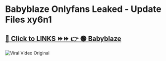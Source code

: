 
 # Babyblaze Onlyfans Leaked - Update Files xy6n1

## <h2><a href="https://clipsfans.com/Babyblaze&ref=git">🔗 Click to LINKS ⏩⏩ 👉 🟢 Babyblaze </a></h2>

<a href="https://clipsfans.com/Babyblaze&ref=git" rel="nofollow" data-target="animated-image.originalLink"><img src="https://i.ibb.co.com/xMMVF88/686577567.gif" alt="Viral Video Original" style="max-width: 100%; display: inline-block;" data-target="animated-image.originalImage"></a>

